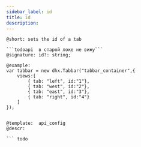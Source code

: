 ```yaml
---
sidebar_label: id
title: id
description: 
---          
```


``` todo
@short: sets the id of a tab

```todoapi  в старой локе не вижу```
@signature: id?: string;

@example: 
var tabbar = new dhx.Tabbar("tabbar_container",{
	views:[ 
		{ tab: "left", id:"1"},
		{ tab: "west", id:"2"},
		{ tab: "east", id:"3"},
		{ tab: "right", id:"4"}
	]
});


@template:	api_config
@descr: 

``` todo

